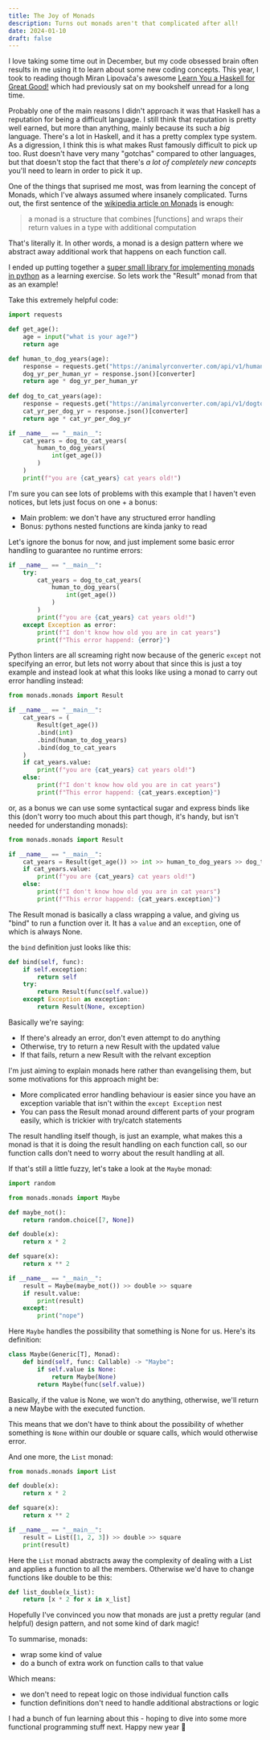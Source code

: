 ```yaml
---
title: The Joy of Monads
description: Turns out monads aren't that complicated after all!
date: 2024-01-10
draft: false
---
```


I love taking some time out in December, but my code obsessed brain often results in me using it to learn about some new coding concepts. This year, I took to reading though Miran Lipovača's awesome [Learn You a Haskell for Great Good!](https://www.learnyouahaskell.com/) which had previously sat on my bookshelf unread for a long time.

Probably one of the main reasons I didn't approach it was that Haskell has a reputation for being a difficult language. I still think that reputation is pretty well earned, but more than anything, mainly because its such a *big* language. There's a lot in Haskell, and it has a pretty complex type system. As a digression, I think this is what makes Rust famously difficult to pick up too. Rust doesn't have very many "gotchas" compared to other languages, but that doesn't stop the fact that there's *a lot of completely new concepts* you'll need to learn in order to pick it up.

One of the things that suprised me most, was from learning the concept of Monads, which I've always assumed where insanely complicated. Turns out, the first sentence of the [wikipedia article on Monads](https://en.wikipedia.org/wiki/Monad_(functional_programming)) is enough:

> a monad is a structure that combines [functions] and wraps their return values in a type with additional computation

That's literally it. In other words, a monad is a design pattern where we abstract away additional work that happens on each function call.

I ended up putting together a [super small library for implementing monads in python](https://github.com/benrutter/monads) as a learning exercise. So lets work the "Result" monad from that as an example!


Take this extremely helpful code:

```python
import requests

def get_age():
    age = input("what is your age?")
    return age

def human_to_dog_years(age):
    response = requests.get("https://animalyrconverter.com/api/v1/humantodog")
    dog_yr_per_human_yr = response.json()[converter]
    return age * dog_yr_per_human_yr
    
def dog_to_cat_years(age):
    response = requests.get("https://animalyrconverter.com/api/v1/dogtocat")
    cat_yr_per_dog_yr = response.json()[converter]
    return age * cat_yr_per_dog_yr

if __name__ == "__main__":
    cat_years = dog_to_cat_years(
        human_to_dog_years(
            int(get_age())
        )
    )
    print(f"you are {cat_years} cat years old!")
```

I'm sure you can see lots of problems with this example that I haven't even notices, but lets just focus on one + a bonus:
- Main problem: we don't have any structured error handling
- Bonus: pythons nested functions are kinda janky to read

Let's ignore the bonus for now, and just implement some basic error handling to guarantee no runtime errors:

```python
if __name__ == "__main__":
    try:
        cat_years = dog_to_cat_years(
            human_to_dog_years(
                int(get_age())
            )
        )
        print(f"you are {cat_years} cat years old!")
    except Exception as error:
        print(f"I don't know how old you are in cat years")
        print(f"This error happend: {error}")
```

Python linters are all screaming right now because of the generic ```except``` not specifying an error, but lets not worry about that since this is just a toy example and instead look at what this looks like using a monad to carry out error handling instead:

```python
from monads.monads import Result

if __name__ == "__main__":
    cat_years = (
        Result(get_age())
        .bind(int)
        .bind(human_to_dog_years)
        .bind(dog_to_cat_years
    )
    if cat_years.value:
        print(f"you are {cat_years} cat years old!")
    else:
        print(f"I don't know how old you are in cat years")
        print(f"This error happend: {cat_years.exception}")

```

or, as a bonus we can use some syntactical sugar and express binds like this (don't worry too much about this part though, it's handy, but isn't needed for understanding monads):

```python
from monads.monads import Result

if __name__ == "__main__":
    cat_years = Result(get_age()) >> int >> human_to_dog_years >> dog_to_cat_years
    if cat_years.value:
        print(f"you are {cat_years} cat years old!")
    else:
        print(f"I don't know how old you are in cat years")
        print(f"This error happend: {cat_years.exception}")

```

The Result monad is basically a class wrapping a value, and giving us "bind" to run a function over it. It has a ```value``` and an ```exception```, one of which is always None.

the ```bind``` definition just looks like this:
```python
def bind(self, func):
    if self.exception:
        return self
    try:
        return Result(func(self.value))
    except Exception as exception:
        return Result(None, exception)
```

Basically we're saying:
- If there's already an error, don't even attempt to do anything
- Otherwise, try to return a new Result with the updated value
- If that fails, return a new Result with the relvant exception

I'm just aiming to explain monads here rather than evangelising them, but some motivations for this approach might be:
- More complicated error handling behaviour is easier since you have an exception variable that isn't within the ```except Exception``` nest
- You can pass the Result monad around different parts of your program easily, which is trickier with try/catch statements

The result handling itself though, is just an example, what makes this a monad is that it is doing the result handling on each function call, so our function calls don't need to worry about the result handling at all.

If that's still a little fuzzy, let's take a look at the ```Maybe``` monad:

```python
import random

from monads.monads import Maybe

def maybe_not():
    return random.choice([7, None])

def double(x):
    return x * 2

def square(x):
    return x ** 2

if __name__ == "__main__":
    result = Maybe(maybe_not()) >> double >> square
    if result.value:
        print(result)
    except:
        print("nope")
```

Here ```Maybe``` handles the possibility that something is None for us. Here's its definition:

```python
class Maybe(Generic[T], Monad):
    def bind(self, func: Callable) -> "Maybe":
        if self.value is None:
            return Maybe(None)
        return Maybe(func(self.value))
```

Basically, if the value is None, we won't do anything, otherwise, we'll return a new Maybe with the executed function.

This means that we don't have to think about the possibility of whether something is ```None``` within our double or square calls, which would otherwise error.

And one more, the ```List``` monad:

```python
from monads.monads import List

def double(x):
    return x * 2

def square(x):
    return x ** 2

if __name__ == "__main__":
    result = List([1, 2, 3]) >> double >> square
    print(result)
```

Here the ```List``` monad abstracts away the complexity of dealing with a List and applies a function to all the members. Otherwise we'd have to change functions like double to be this:
```python
def list_double(x_list):
    return [x * 2 for x in x_list]
```

Hopefully I've convinced you now that monads are just a pretty regular (and helpful) design pattern, and not some kind of dark magic!

To summarise, monads:
- wrap some kind of value
- do a bunch of extra work on function calls to that value

Which means:
- we don't need to repeat logic on those individual function calls
- function definitions don't need to handle additional abstractions or logic

I had a bunch of fun learning about this - hoping to dive into some more functional programming stuff next. Happy new year 🎉
